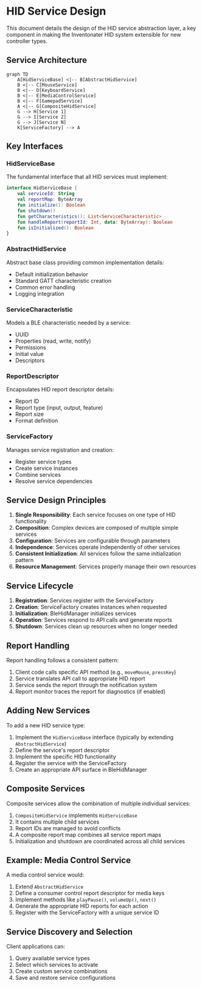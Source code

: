 # HID Service Design

This document details the design of the HID service abstraction layer, a key component in making the Inventonater HID system extensible for new controller types.

## Service Architecture

```mermaid
graph TD
    A[HidServiceBase] <|-- B[AbstractHidService]
    B <|-- C[MouseService]
    B <|-- D[KeyboardService]
    B <|-- E[MediaControlService]
    B <|-- F[GamepadService]
    A <|-- G[CompositeHidService]
    G --> H[Service 1]
    G --> I[Service 2]
    G --> J[Service N]
    K[ServiceFactory] --> A
```

## Key Interfaces

### HidServiceBase

The fundamental interface that all HID services must implement:

```kotlin
interface HidServiceBase {
    val serviceId: String
    val reportMap: ByteArray
    fun initialize(): Boolean
    fun shutdown()
    fun getCharacteristics(): List<ServiceCharacteristic>
    fun handleReport(reportId: Int, data: ByteArray): Boolean
    fun isInitialized(): Boolean
}
```

### AbstractHidService

Abstract base class providing common implementation details:

- Default initialization behavior
- Standard GATT characteristic creation
- Common error handling
- Logging integration

### ServiceCharacteristic

Models a BLE characteristic needed by a service:

- UUID
- Properties (read, write, notify)
- Permissions
- Initial value
- Descriptors

### ReportDescriptor

Encapsulates HID report descriptor details:

- Report ID
- Report type (input, output, feature)
- Report size
- Format definition

### ServiceFactory

Manages service registration and creation:

- Register service types
- Create service instances
- Combine services
- Resolve service dependencies

## Service Design Principles

1. **Single Responsibility**: Each service focuses on one type of HID functionality
2. **Composition**: Complex devices are composed of multiple simple services
3. **Configuration**: Services are configurable through parameters
4. **Independence**: Services operate independently of other services
5. **Consistent Initialization**: All services follow the same initialization pattern
6. **Resource Management**: Services properly manage their own resources

## Service Lifecycle

1. **Registration**: Services register with the ServiceFactory
2. **Creation**: ServiceFactory creates instances when requested
3. **Initialization**: BleHidManager initializes services
4. **Operation**: Services respond to API calls and generate reports
5. **Shutdown**: Services clean up resources when no longer needed

## Report Handling

Report handling follows a consistent pattern:

1. Client code calls specific API method (e.g., `moveMouse`, `pressKey`)
2. Service translates API call to appropriate HID report
3. Service sends the report through the notification system
4. Report monitor traces the report for diagnostics (if enabled)

## Adding New Services

To add a new HID service type:

1. Implement the `HidServiceBase` interface (typically by extending `AbstractHidService`)
2. Define the service's report descriptor
3. Implement the specific HID functionality
4. Register the service with the ServiceFactory
5. Create an appropriate API surface in BleHidManager

## Composite Services

Composite services allow the combination of multiple individual services:

1. `CompositeHidService` implements `HidServiceBase`
2. It contains multiple child services
3. Report IDs are managed to avoid conflicts
4. A composite report map combines all service report maps
5. Initialization and shutdown are coordinated across all child services

## Example: Media Control Service

A media control service would:

1. Extend `AbstractHidService`
2. Define a consumer control report descriptor for media keys
3. Implement methods like `playPause()`, `volumeUp()`, `next()`
4. Generate the appropriate HID reports for each action
5. Register with the ServiceFactory with a unique service ID

## Service Discovery and Selection

Client applications can:

1. Query available service types
2. Select which services to activate
3. Create custom service combinations
4. Save and restore service configurations
